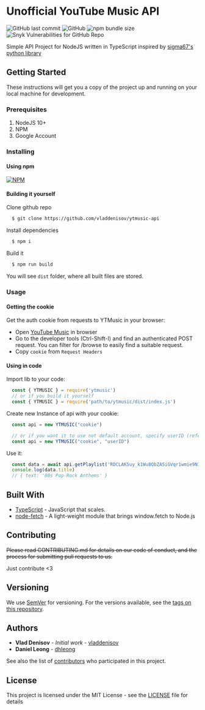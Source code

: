 # Unofficial YouTube Music API 
![GitHub last commit](https://img.shields.io/github/last-commit/vladdenisov/ytmusic-api) ![GitHub](https://img.shields.io/github/license/vladdenisov/ytmusic-api) ![npm bundle size](https://img.shields.io/bundlephobia/min/ytmusic) ![Snyk Vulnerabilities for GitHub Repo](https://img.shields.io/snyk/vulnerabilities/github/vladdenisov/ytmusic-api)

Simple API Project for NodeJS written in TypeScript inspired by [sigma67's python library](https://github.com/sigma67/ytmusicapi)

## Getting Started

These instructions will get you a copy of the project up and running on your local machine for development.

### Prerequisites

1. NodeJS 10+
2. NPM
3. Google Account

### Installing
#### Using npm 
[![NPM](https://nodei.co/npm/ytmusic.png?compact=true)](https://nodei.co/npm/ytmusic/)

#### Building it yourself
Clone github repo
```sh 
  $ git clone https://github.com/vladdenisov/ytmusic-api 
```
Install dependencies
```sh
  $ npm i
```
Build it
```sh
  $ npm run build
```
You will see `dist` folder, where all built files are stored.

### Usage

#### Getting the cookie
Get the auth cookie from requests to YTMusic in your browser: 

 - Open [YouTube Music](https://music.youtube.com/) in browser
 - Go to the developer tools (Ctrl-Shift-I) and find an authenticated POST request. You can filter for /browse to easily find a suitable request.
 - Copy `cookie` from `Request Headers`
 
#### Using in code
Import lib to your code:
```js
  const { YTMUSIC } = require('ytmusic')
  // or if you build it yourself
  const { YTMUSIC } = require('path/to/ytmusic/dist/index.js')
```
Create new Instance of api with your cookie: 
```js
  const api = new YTMUSIC("cookie")

  // or if you want it to use not default account, specify userID (refer to docs to get it): 
  const api = new YTMUSIC("cookie", "userID")
```
Use it: 
```js
  const data = await api.getPlaylist('RDCLAK5uy_k1Wu8QbZASiGVqr1wmie9NIYo38aBqscQ')
  console.log(data.title)
  // { text: '80s Pop-Rock Anthems' }
```
## Built With

* [TypeScript](https://www.typescriptlang.org/) - JavaScript that scales.
* [node-fetch](https://www.npmjs.com/package/node-fetch) - A light-weight module that brings window.fetch to Node.js

## Contributing

~~Please read CONTRIBUTING.md for details on our code of conduct, and the process for submitting pull requests to us.~~

Just contribute <3

## Versioning

We use [SemVer](http://semver.org/) for versioning. For the versions available, see the [tags on this repository](https://github.com/your/project/tags). 

## Authors

* **Vlad Denisov** - *Initial work* - [vladdenisov](https://github.com/vladdenisov)
* **Daniel Leong** - [dhleong](https://github.com/dhleong)

See also the list of [contributors](https://github.com/your/project/contributors) who participated in this project.

## License

This project is licensed under the MIT License - see the [LICENSE](LICENSE) file for details
